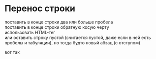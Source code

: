 # Перенос строки
поставить в конце строки два или больше пробела   
поставить в конце строки обратную косую черту \
использовать HTML-тег <br>
или оставить строку пустой (считается пустой, даже если в ней есть пробелы и табуляции), но тогда будто новый абзац (с отступом)

вот так